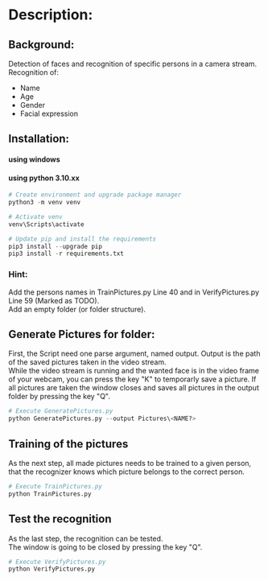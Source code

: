 # Description:

## Background:
Detection of faces and recognition of specific persons in a camera stream.  
Recognition of:
* Name
* Age
* Gender
* Facial expression

## Installation:
#### using windows
#### using python 3.10.xx

```python
# Create environment and upgrade package manager
python3 -m venv venv

# Activate venv
venv\Scripts\activate

# Update pip and install the requirements
pip3 install --upgrade pip
pip3 install -r requirements.txt
```

### Hint:
Add the persons names in TrainPictures.py Line 40 and in VerifyPictures.py Line 59 (Marked as TODO).  
Add an empty folder (or folder structure).

## Generate Pictures for folder:
First, the Script need one parse argument, named output.
Output is the path of the saved pictures taken in the video stream.  
While the video stream is running and the wanted face is in the video frame of your webcam, you can press the key "K" to temporarly save a picture. If all pictures are taken the window closes and saves all pictures in the output folder by pressing the key "Q".

```python
# Execute GeneratePictures.py
python GeneratePictures.py --output Pictures\<NAME?>
```

## Training of the pictures
As the next step, all made pictures needs to be trained to a given person, that the recognizer knows which picture belongs to the correct person.

```python
# Execute TrainPictures.py
python TrainPictures.py
```

## Test the recognition
As the last step, the recognition can be tested.  
The window is going to be closed by pressing the key "Q".

```python
# Execute VerifyPictures.py
python VerifyPictures.py
```